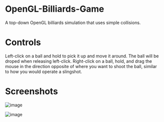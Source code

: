 # OpenGL-Billiards-Game
A top-down OpenGL billiards simulation that uses simple collisions.

# Controls
Left-click on a ball and hold to pick it up and move it around. The ball will be droped when releasing left-click.
Right-click on a ball, hold, and drag the mouse in the direction opposite of where you want to shoot the ball, similar to how you would operate a slingshot.

# Screenshots
![image](https://github.com/user-attachments/assets/df62def3-7340-4d5b-8db9-7a1b7c04c39e)

![image](https://github.com/user-attachments/assets/007a6779-3193-44d1-befa-322fb86140a8)



